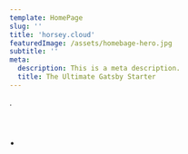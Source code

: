 ```yaml
---
template: HomePage
slug: ''
title: 'horsey.cloud'
featuredImage: /assets/homebage-hero.jpg
subtitle: ''
meta:
  description: This is a meta description.
  title: The Ultimate Gatsby Starter
---
```

.
# .
##
